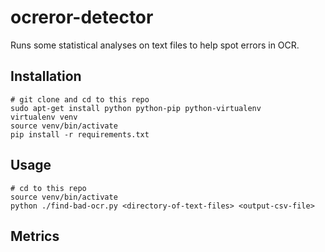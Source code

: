 ocreror-detector
================

Runs some statistical analyses on text files to help spot errors in OCR.


Installation
------------

```
# git clone and cd to this repo
sudo apt-get install python python-pip python-virtualenv
virtualenv venv
source venv/bin/activate
pip install -r requirements.txt
```

Usage
-----

```
# cd to this repo
source venv/bin/activate
python ./find-bad-ocr.py <directory-of-text-files> <output-csv-file>
```

Metrics
-------
